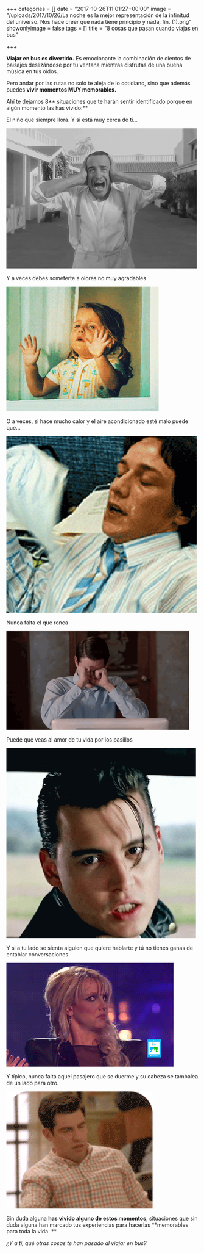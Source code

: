 +++
categories = []
date = "2017-10-26T11:01:27+00:00"
image = "/uploads/2017/10/26/La noche es la mejor representación de la infinitud del universo. Nos hace creer que nada tiene principio y nada, fin. (1).png"
showonlyimage = false
tags = []
title = "8 cosas que pasan cuando viajas en bus"

+++


**Viajar en bus es divertido.** Es emocionante la combinación de cientos de paisajes deslizándose por tu ventana mientras disfrutas de una buena música en tus oídos.

Pero andar por las rutas no solo te aleja de lo cotidiano, sino que además puedes **vivir momentos MUY memorables.**

Ahí te dejamos 8** situaciones que te harán sentir identificado porque en algún momento las has vivido:**

El niño que siempre llora. Y si está muy cerca de ti...

![](/uploads/2017/10/26/tumblr_lyl1zutw061qe6mn3o1_5002.gif)

Y a veces debes someterte a olores no muy agradables

![](/uploads/2017/10/26/anigif_enhanced-7900-1430816304-13.gif)

O a veces, si hace mucho calor y el aire acondicionado esté malo puede que...

![](/uploads/2017/10/26/0ZivMd3.gif)

Nunca falta el que ronca

![](/uploads/2017/10/26/d6dca44f3489451b828bc7037b73bfd2_th-1.jpg)

Puede que veas al amor de tu vida por los pasillos

![](/uploads/2017/10/26/tenor.gif)

Y si a tu lado se sienta alguien que quiere hablarte y tú no tienes ganas de entablar conversaciones

![](/uploads/2017/10/26/587d71ef29d1e.gif)

Y típico, nunca falta aquel pasajero que se duerme y su cabeza se tambalea de un lado para otro.

![](/uploads/2017/10/26/59f0ff29cffbc865366886.gif)

Sin duda alguna **has vivido alguno de estos momentos**, situaciones que sin duda alguna han marcado tus experiencias para hacerlas **memorables para toda la vida. **

_¿Y a ti, qué otras cosas te han pasado al viajar en bus?_